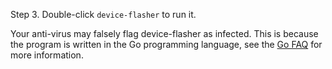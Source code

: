 Step 3. Double-click `device-flasher` to run it.

Your anti-virus may falsely flag device-flasher as infected. This is because the program is written in the Go programming language, see the <a target="_new" href="https://golang.org/doc/faq#virus">Go FAQ</a> for more information.
